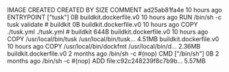 IMAGE               CREATED             CREATED BY                                      SIZE                COMMENT
ad25ab81fa4e        10 hours ago        ENTRYPOINT ["tusk"]                             0B                  buildkit.dockerfile.v0
<missing>           10 hours ago        RUN /bin/sh -c tusk validate # buildkit         0B                  buildkit.dockerfile.v0
<missing>           10 hours ago        COPY ./tusk.yml ./tusk.yml # buildkit           644B                buildkit.dockerfile.v0
<missing>           10 hours ago        COPY /usr/local/bin/tusk /usr/local/bin/tusk…   4.51MB              buildkit.dockerfile.v0
<missing>           10 hours ago        COPY /usr/local/bin/dockfmt /usr/local/bin/d…   2.36MB              buildkit.dockerfile.v0
<missing>           2 months ago        /bin/sh -c #(nop)  CMD ["/bin/sh"]              0B
<missing>           2 months ago        /bin/sh -c #(nop) ADD file:c92c248239f8c7b9b…   5.57MB
